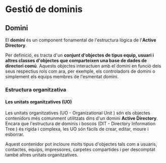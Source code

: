 # Gestió de dominis

## Domini

El **domini** és un component fonamental de l'estructura lògica de l'**Active Directory**. 

Per definició, es tracta d'un **conjunt d'objectes de tipus equip, usuari i altres classes d'objectes que comparteixen una base de dades de directori comú**. Aquests objectes interactuen amb el domini en funció dels seus respectius rols com ara, per exemple, els controladors de domini o simplement els equips membres de l'esmentat domini.

### Estructura organitzativa

#### Les unitats organitzatives \(UO\)

Les unitats organitzatives \(UO - Organizational Unit \) són els objectes contenidors més comunment utilitzats dins d'un domini **Active Directory**.  Encara que l'estructura de dominis i boscos \(DIT - Directory Information Tree \) és rígida i complexa, les UO són fàcils de crear, editar, moure i esborrar.

Aquest contenidor pot incloure molts tipus d'objectes tals com a usuaris, contactes, equips, impressores, carpetes compartides i per descomptat també altres unitats organitzatives.



